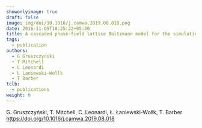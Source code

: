 ```yaml
---
showonlyimage: true
draft: false
image: img/doi/10.1016/j.camwa.2019.08.018.png
date: 2016-11-05T18:25:22+05:30
title: A cascaded phase-field lattice Boltzmann model for the simulation of incompressible, immiscible fluids with high density contrast
tags:
  - publication
authors:
  - G Gruszczynski
  - T Mitchell
  - C Leonardi
  - L Laniewski-Wollk
  - T Barber
tclb:
  - publications
weight: 0
---
```


G. Gruszczyński, T. Mitchell, C. Leonardi, Ł. Łaniewski-Wołłk, T. Barber
https://doi.org/10.1016/j.camwa.2019.08.018
